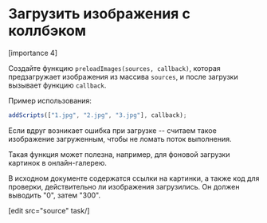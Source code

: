 # Загрузить изображения с коллбэком

[importance 4]

Создайте функцию `preloadImages(sources, callback)`, которая предзагружает изображения из массива `sources`, и после загрузки вызывает функцию `callback`.

Пример использования:

```js
addScripts(["1.jpg", "2.jpg", "3.jpg"], callback);
```

Если вдруг возникает ошибка при загрузке -- считаем такое изображение загруженным, чтобы не ломать поток выполнения.

Такая функция может полезна, например, для фоновой загрузки картинок в онлайн-галерею.

В исходном документе содержатся ссылки на картинки, а также код для проверки, действительно ли изображения загрузились. Он должен выводить "0", затем "300".

[edit src="source" task/] 





